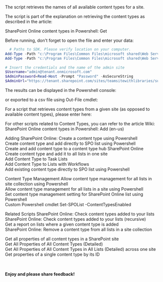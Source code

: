 The script retrieves the names of all available content types for a site.

 

The script is part of the explanation on retrieving the content types as described in the article:

 

SharePoint Online content types in Powershell: Get
 

Before running, don't forget to open the file and enter your data:

 

```PowerShell
  # Paths to SDK. Please verify location on your computer. 
Add-Type -Path "c:\Program Files\Common Files\microsoft shared\Web Server Extensions\15\ISAPI\Microsoft.SharePoint.Client.dll"  
Add-Type -Path "c:\Program Files\Common Files\microsoft shared\Web Server Extensions\15\ISAPI\Microsoft.SharePoint.Client.Runtime.dll"  
 
# Insert the credentials and the name of the admin site 
$Username="admin@tenant.onmicrosoft.com" 
$AdminPassword=Read-Host -Prompt "Password" -AsSecureString 
$AdminUrl="https://tenant.sharepoint.com/sites/teamsitewithlibraries/sub" 
``` 
 

The results can be displayed in the Powershell console:



 

or exported to a csv file using Out-File cmdlet:

 

 

 

For a script that retrieves content types from a given site (as opposed to available content types), please enter here:

 

 

For other scripts related to Content Types, you can refer to the article Wiki: SharePoint Online content types in Powershell: Add (en-us) 

 Adding
SharePoint Online: Create a content type using Powershell  
Create content type and add directly to SPO list using Powershell  
Create and add content type to a content type hub SharePoint Online  
Create content type and add it to all lists in one site  
Add Content Type to Task Lists  
Add Content Type to Lists with Workflows  
Add existing content type directly to SPO list using Powershell  

 Content Type Management
Allow content type management for all lists in site collection using Powershell  
Allow content type management for all lists in a site using Powershell  
Set content type management setting for SharePoint Online list using Powershell  
Custom Powershell cmdlet Set-SPOList -ContentTypesEnabled  

 Related Scripts
SharePoint Online: Check content types added to your lists  
SharePoint Online: Check content types added to your lists (recursive)  
Get a report on lists where a given content type is added  
SharePoint Online: Remove a content type from all lists in a site collection  

Get all properties of all content types in a SharePoint site  
Get All Properties of All Content Types (Detailed)  
Get All Properties of All Content Types in All Lists (Detailed) across one site  
Get properties of a single content type by its ID  



<br/><br/>
<b>Enjoy and please share feedback!</b>